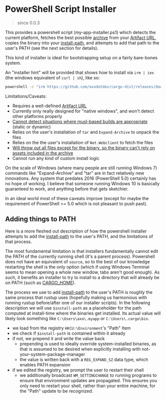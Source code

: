# PowerShell Script Installer

> since 0.0.3

This provides a powershell script (my-app-installer.ps1) which detects the current platform, fetches the best possible [archive][] from your [Artifact URL][artifact-url], copies the binary into your [install-path][config-install-path], and attempts to add that path to the user's PATH (see the next section for details).

This kind of installer is ideal for bootstrapping setup on a fairly bare-bones system.

An "installer hint" will be provided that shows how to install via `irm | iex` (the windows equivalent of `curl | sh`), like so:

```sh
powershell -c "irm https://github.com/axodotdev/cargo-dist/releases/download/v0.0.5/cargo-dist-v0.0.5-installer.ps1 | iex"
```

Limitations/Caveats:

* Requires a well-defined [Artifact URL][artifact-url]
* Currently only really designed for "native windows", and won't detect other platforms properly
* [Cannot detect situations where musl-based builds are appropriate][issue-musl] (static or dynamic)
* Relies on the user's installation of `tar` and `Expand-Archive` to unpack the files
* Relies on the the user's installation of `Net.Webclient` to fetch the files
* [Will throw out all files except for the binary, so the binary can't rely on assets included in the archive][issue-unpack-all]
* Cannot run any kind of custom install logic

On the scale of Windows (where many people are still running Windows 7) commands like "Expand-Archive" and "tar" are in fact relatively new innovations. Any system that predates 2016 (PowerShell 5.0) certainly has no hope of working. I believe that someone running Windows 10 is basically guaranteed to work, and anything before that gets sketchier.

In an ideal world most of these caveats improve (except for maybe the requirement of PowerShell >= 5.0 which is not pleasant to push past).


## Adding things to PATH

Here is a more fleshed out description of how the powershell installer attempts to add the [install-path][config-install-path] to the user's PATH, and the limitations of that process.

The most fundamental limitation is that installers fundamentally cannot edit the PATH of the currently running shell (it's a parent process). Powershell does not have an equivalent of `source`, so to the best of our knowledge restarting the shell is the only option (which if using Windows Terminal seems to mean opening a whole new window, tabs aren't good enough). As such, it benefits an installer to try to install to a directory that will already be on PATH (such as [CARGO_HOME][cargo home]).

The process we use to add [install-path][config-install-path] to the user's PATH is roughly the same process that rustup uses (hopefully making us harmonious with running rustup before/after one of our installer scripts). In the following description we will use `$install-path` as a placeholder for the path computed at install-time where the binaries get installed. Its actual value will likely look something like `C:\Users\axo\.myapp` or `C:\Users\.cargo\bin`.

* we load from the registry `HKCU:\Environment`'s "Path" Item
* we check if `$install-path` is contained within it already
* if not, we prepend it and write the value back
    * prepending is used to ideally override system-installed binaries, as that is assumed to be desired when explicitly installing with not-your-system-package-manager
    * the value is written back with a `REG_EXPAND_SZ` data type, which enables PATH expansion
* if we edited the registry, we prompt the user to restart their shell
    * we additionally broadcast `WM_SETTINGCHANGE` to running programs to ensure that environment updates are propagated. This ensures you only need to restart your shell, rather than your entire machine, for the "Path" update to be recognized.




[issue-irm-iex]: https://github.com/axodotdev/oranda/issues/393
[issue-musl]: https://github.com/axodotdev/cargo-dist/issues/75
[issue-unpack-all]: https://github.com/axodotdev/cargo-dist/issues/307

[config-install-path]: ../reference/config.md#install-path

[archive]: ../artifacts/archives.md
[artifact-url]: ../reference/artifact-url.md

[cargo home]: https://doc.rust-lang.org/cargo/guide/cargo-home.html
